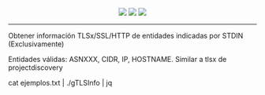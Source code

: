 <p align="center">
<a href="https://opensource.org/licenses/MIT"><img src="https://img.shields.io/badge/license-MIT-_red.svg"></a>
<a href="http://goreportcard.com/badge/github.com/Chapuzas-SA/gTLSInfo"><img src="http://goreportcard.com/badge/github.com/Chapuzas-SA/gTLSInfo"></a>
<a href="https://github.com/Chapuzas-SA/gTLSInfo/releases"><img src="https://img.shields.io/github/release/Chapuzas-SA/gTLSInfo"></a>
</p>
<hr>
<p>Obtener información TLSx/SSL/HTTP de entidades indicadas por STDIN (Exclusivamente)  </p>
  
<p>Entidades válidas: ASNXXX, CIDR, IP, HOSTNAME. Similar a tlsx de projectdiscovery  </p>

<p>cat ejemplos.txt | ./gTLSInfo | jq  </p>
